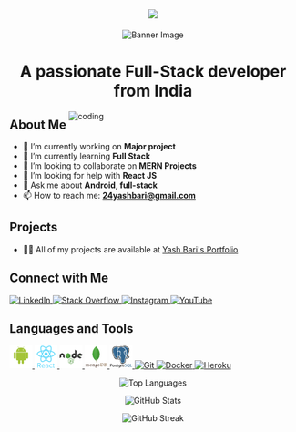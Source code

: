 <div align="center">
    <a href="https://git.io/typing-svg" target="_blank">
        <img src="https://readme-typing-svg.demolab.com?font=Fira+Code&color=000000&size=22&center=true&vCenter=true&width=550&height=60&lines=Welcome+to+Yash+Bari's+GitHub+Profile!">
    </a>
    <br>
    <br>
    <img src="https://i.pinimg.com/originals/0f/25/e4/0f25e4668c1c7740b5ed41835339d67f.gif" alt="Banner Image">
    <h1>A passionate Full-Stack developer from India</h1>
</div>

<img align="right" alt="coding" width="400" src="https://i.pinimg.com/originals/54/e3/7d/54e37d8074ebcde1d96c77d7b2a7f310.gif">

## About Me

- 🔭 I’m currently working on **Major project**
- 🌱 I’m currently learning **Full Stack**
- 👯 I’m looking to collaborate on **MERN Projects**
- 🤝 I’m looking for help with **React JS**
- 💬 Ask me about **Android, full-stack**
- 📫 How to reach me: **24yashbari@gmail.com**

## Projects

- 👨‍💻 All of my projects are available at [Yash Bari's Portfolio](https://yashbariportfolio.netlify.app/)

## Connect with Me

<p align="left">
    <a href="https://linkedin.com/in/Yashdingankar" target="_blank">
        <img src="https://raw.githubusercontent.com/rahuldkjain/github-profile-readme-generator/master/src/images/icons/Social/linked-in-alt.svg" alt="LinkedIn" height="30" width="40">
    </a>
    <a href="https://stackoverflow.com/users/19623374" target="_blank">
        <img src="https://raw.githubusercontent.com/rahuldkjain/github-profile-readme-generator/master/src/images/icons/Social/stack-overflow.svg" alt="Stack Overflow" height="30" width="40">
    </a>
    <a href="https://instagram.com/_Yash_dingankar" target="_blank">
        <img src="https://raw.githubusercontent.com/rahuldkjain/github-profile-readme-generator/master/src/images/icons/Social/instagram.svg" alt="Instagram" height="30" width="40">
    </a>
    <a href="https://www.youtube.com/c/ss21coYashdingankar" target="_blank">
        <img src="https://raw.githubusercontent.com/rahuldkjain/github-profile-readme-generator/master/src/images/icons/Social/youtube.svg" alt="YouTube" height="30" width="40">
    </a>
</p>

## Languages and Tools

<p align="left">
    <a href="https://developer.android.com" target="_blank">
        <img src="https://raw.githubusercontent.com/devicons/devicon/master/icons/android/android-original-wordmark.svg" alt="Android" width="40" height="40">
    </a>
    <a href="https://reactjs.org/" target="_blank">
        <img src="https://raw.githubusercontent.com/devicons/devicon/master/icons/react/react-original-wordmark.svg" alt="React.js" width="40" height="40">
    </a>
    <a href="https://nodejs.org" target="_blank">
        <img src="https://raw.githubusercontent.com/devicons/devicon/master/icons/nodejs/nodejs-original-wordmark.svg" alt="Node.js" width="40" height="40">
    </a>
    <a href="https://www.mongodb.com/" target="_blank">
        <img src="https://raw.githubusercontent.com/devicons/devicon/master/icons/mongodb/mongodb-original-wordmark.svg" alt="MongoDB" width="40" height="40">
    </a>
    <a href="https://www.postgresql.org" target="_blank">
        <img src="https://raw.githubusercontent.com/devicons/devicon/master/icons/postgresql/postgresql-original-wordmark.svg" alt="PostgreSQL" width="40" height="40">
    </a>
    <a href="https://git-scm.com/" target="_blank">
        <img src="https://www.vectorlogo.zone/logos/git-scm/git-scm-icon.svg" alt="Git" width="40" height="40">
    </a>
    <a href="https://www.docker.com/" target="_blank">
        <img src="https://www.vectorlogo.zone/logos/docker/docker-icon.svg" alt="Docker" width="40" height="40">
    </a>
    <a href="https://www.heroku.com/" target="_blank">
        <img src="https://www.vectorlogo.zone/logos/heroku/heroku-icon.svg" alt="Heroku" width="40" height="40">
    </a>
</p>

<p align="center">
    <img src="https://github-readme-stats.vercel.app/api/top-langs/?username=Yashbari01&layout=compact" alt="Top Languages">
</p>

<p align="center">
    <img src="https://github-readme-stats.vercel.app/api?username=Yashbari01&show_icons=true" alt="GitHub Stats">
</p>

<p align="center">
    <img src="https://github-readme-streak-stats.herokuapp.com/?user=Yashbari01" alt="GitHub Streak">
</p>
